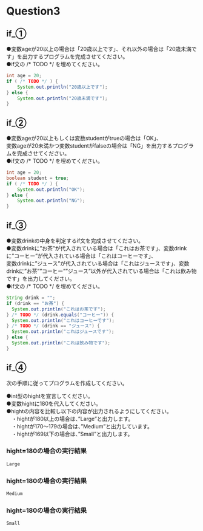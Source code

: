 # Question3

## if_①
●変数ageが20以上の場合は「20歳以上です」、それ以外の場合は「20歳未満です」を出力するプログラムを完成させてください。  
●if文の /* TODO */ を埋めてください。

```java
int age = 20;
if ( /* TODO */ ) {
    System.out.println("20歳以上です");
} else {
    System.out.println("20歳未満です");
}
```

## if_②
●変数ageが20以上もしくは変数studentがtrueの場合は「OK」、  
 変数ageが20未満かつ変数studentがfalseの場合は「NG」を出力するプログラムを完成させてください。  
●if文の /* TODO */ を埋めてください。

```java
int age = 20;
boolean student = true;
if ( /* TODO */ ) {
    System.out.println("OK");
} else {
    System.out.println("NG");
}
```

## if_③
●変数drinkの中身を判定するif文を完成させてください。  
●変数drinkに”お茶”が代入されている場合は「これはお茶です」、変数drinkに”コーヒー”が代入されている場合は「これはコーヒーです」、  
 変数drinkに”ジュース”が代入されている場合は「これはジュースです」、変数drinkに”お茶””コーヒー””ジュース”以外が代入されている場合は「これは飲み物です」を出力してください。  
●if文の /* TODO */ を埋めてください。

```java
String drink = "";
if (drink == "お茶") {
  System.out.println("これはお茶です");
} /* TODO */ (drink.equals("コーヒー")) {
  System.out.println("これはコーヒーです");
} /* TODO */ (drink == "ジュース") {
  System.out.println("これはジュースです");
} else {
  System.out.println("これは飲み物です");
}
```

## if_④
次の手順に従ってプログラムを作成してください。

●int型のhightを宣言してください。  
●変数hightに180を代入してください。  
●hightの内容を比較し以下の内容が出力されるようにしてください。  
　・hightが180以上の場合は、”Large”と出力します。  
　・hightが170～179の場合は、”Medium”と出力しています。  
　・hightが169以下の場合は、”Small”と出力します。  

### hight=180の場合の実行結果
```java
Large
```
### hight=180の場合の実行結果
```java
Medium
```
### hight=180の場合の実行結果
```java
Small
```
